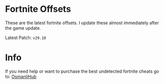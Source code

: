 # Fortnite Offsets

These are the latest fortnite offsets. I update these almost immediately after the game update.

Latest Patch: ``v29.10``

# Info
If you need help or want to purchase the best undetected fortnite cheats go to:
[OsmanliHub](https://dsc.gg/OsmanHub)
